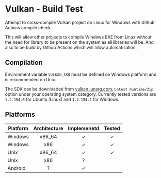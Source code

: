 # Vulkan - Build Test

Attempt to cross-compile Vulkan project on Linux for Windows with Github Actions compile check.

This will allow other projects to compile Windows EXE from Linux without the need for library to be present on the system as all libraries will be.
And also to be build by Github Actions which will allow automatization.

## Compilation

Environment variable `VULKAN_SKD` must be defined on Windows platform and is recommended on Unix.

The SDK can be downloaded from [vulkan.lunarg.com](https://vulkan.lunarg.com/sdk/home), `Latest Runtime/Zip` option under your operating system category.
Currently tested versions are `1.2.154.0` for Ubuntu (Linux) and `1.2.154.1` for Windows.

## Platforms

| Platform | Architecture | Implemenetd | Tested |
|----------|:------------:|:-----------:|:------:|
| Windows  | x86_64       | ✓           | ✓      |
| Windows  | x86          | ✓           | ✓      |
| Unix     | x86_64       | ✓           | ✓      |
| Unix     | x86          | ?           |        |
| Android  | ?            | ✓           |        |
